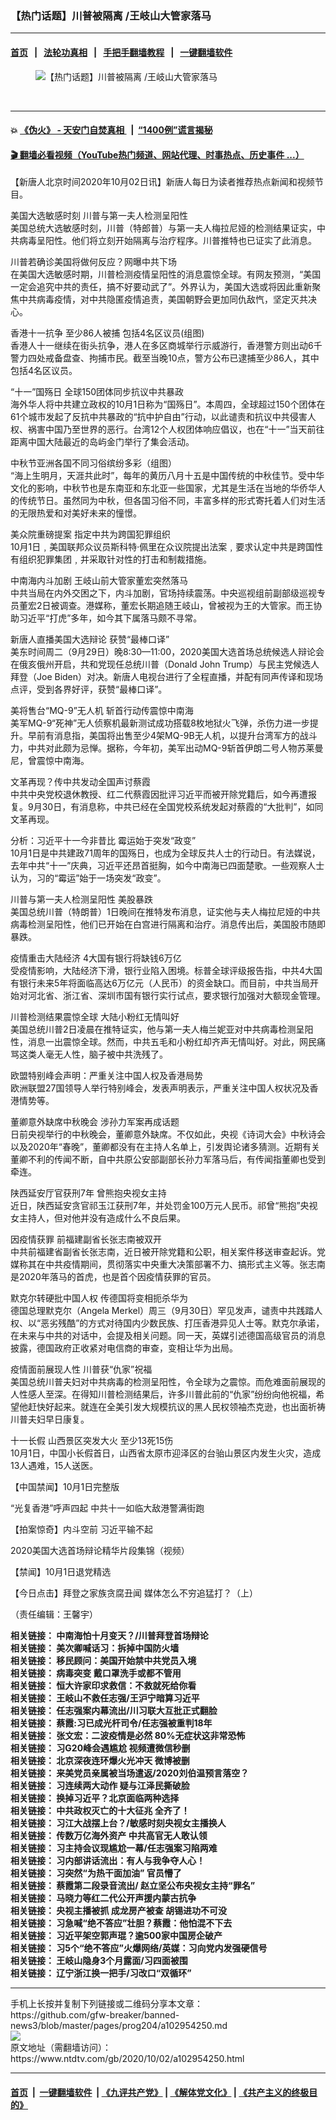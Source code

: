 ### 【热门话题】川普被隔离 /王岐山大管家落马
------------------------

#### [首页](https://github.com/gfw-breaker/banned-news3/blob/master/README.md) &nbsp;&nbsp;|&nbsp;&nbsp; [法轮功真相](https://github.com/begood0513/basic/blob/master/README.md)  &nbsp;&nbsp;|&nbsp;&nbsp; [手把手翻墙教程](https://github.com/gfw-breaker/guides/wiki)  &nbsp;&nbsp;|&nbsp;&nbsp; [一键翻墙软件](https://github.com/gfw-breaker/nogfw/blob/master/README.md)  



<div><div class="featured_image">
 <figure>
  <img alt="【热门话题】川普被隔离 /王岐山大管家落马" src="https://i.ntdtv.com/assets/uploads/2020/10/45-1-800x450.jpg"/>
 </figure><br/>
</div>
</div><hr/>

#### 💥 [《伪火》 - 天安门自焚真相 ](http://158.247.195.190:10000/videos/blog/weihuo.html)&nbsp; |&nbsp; [“1400例”谎言揭秘  ](http://158.247.195.190:10000/videos/blog/jiexi1400.html)

#### [ 🎬  翻墙必看视频（YouTube热门频道、网站代理、时事热点、历史事件 ...）](https://github.com/gfw-breaker/links/blob/master/banned.md)

<div><div class="post_content" itemprop="articleBody">
 <p>
  【新唐人北京时间2020年10月02日讯】新唐人每日为读者推荐热点新闻和视频节目。
 </p>
 <p>
  <ok href="http://cn.ntdtv.com/gb/2020/10/02/a102954084.html" rel="noopener" target="_blank">
   美国大选敏感时刻 川普与第一夫人检测呈阳性
  </ok>
  <br/>
  美国总统大选敏感时刻，川普（特郎普）与第一夫人梅拉尼娅的检测结果证实，中共病毒呈阳性。他们将立刻开始隔离与治疗程序。川普推特也已证实了此消息。
 </p>
 <p>
  <ok href="http://cn.ntdtv.com/gb/2020/10/02/a102954225.html" rel="noopener" target="_blank">
   川普若确诊美国将做何反应？网曝中共下场
  </ok>
  <br/>
  在美国大选敏感时期，川普检测疫情呈阳性的消息震惊全球。有网友预测，“美国一定会追究中共的责任，搞不好要动武了”。外界认为，美国大选或将因此重新聚焦中共病毒疫情，对中共隐匿疫情追责，美国朝野会更加同仇敌忾，坚定灭共决心。
 </p>
 <p>
  <ok href="http://cn.ntdtv.com/gb/2020/10/02/a102953967.html" rel="noopener" target="_blank">
   香港十一抗争 至少86人被捕 包括4名区议员(组图)
  </ok>
  <br/>
  香港人十一继续在街头抗争，港人在多区商城举行示威游行，香港警方则出动6千警力四处戒备盘查、拘捕市民。截至当晚10点，警方公布已逮捕至少86人，其中包括4名区议员。
 </p>
 <p>
  <ok href="http://cn.ntdtv.com/gb/2020/10/01/a102953832.html" rel="noopener" target="_blank">
   “十一”国殇日 全球150团体同步抗议中共暴政
  </ok>
  <br/>
  海外华人将中共建立政权的10月1日称为“国殇日”。本周四，全球超过150个团体在61个城市发起了反抗中共暴政的“抗中护自由”行动，以此谴责和抗议中共侵害人权、祸害中国乃至世界的恶行。台湾12个人权团体响应倡议，也在“十一”当天前往距离中国大陆最近的岛屿金门举行了集会活动。
 </p>
 <p>
  <ok href="http://cn.ntdtv.com/gb/2020/09/29/a102951722.html" rel="noopener" target="_blank">
   中秋节亚洲各国不同习俗缤纷多彩（组图）
  </ok>
  <br/>
  “海上生明月，天涯共此时”，每年的黄历八月十五是中国传统的中秋佳节。受中华文化的影响，中秋节也是东南亚和东北亚一些国家，尤其是生活在当地的华侨华人的传统节日。虽然同为中秋，但各国习俗不同，丰富多样的形式寄托着人们对生活的无限热爱和对美好未来的憧憬。
 </p>
 <p>
  <ok href="http://cn.ntdtv.com/gb/2020/10/01/a102953850.html" rel="noopener" target="_blank">
   美众院重磅提案 指定中共为跨国犯罪组织
  </ok>
  <br/>
  10月1日﹐美国联邦众议员斯科特·佩里在众议院提出法案﹐要求认定中共是跨国性有组织犯罪集团﹐并采取针对性的打击和制裁措施。
 </p>
 <p>
  <ok href="http://cn.ntdtv.com/gb/2020/10/02/a102954198.html" rel="noopener" target="_blank">
   中南海内斗加剧 王岐山前大管家董宏突然落马
  </ok>
  <br/>
  中共当局在内外交困之下，内斗加剧，官场持续震荡。中央巡视组前副部级巡视专员董宏2日被调查。港媒称，董宏长期追随王岐山，曾被视为王的大管家。而王协助习近平“打虎”多年，如今其下属落马颇不寻常。
 </p>
 <p>
  <ok href="http://cn.ntdtv.com/gb/2020/10/02/a102954155.html" rel="noopener" target="_blank">
   新唐人直播美国大选辩论 获赞“最棒口译”
  </ok>
  <br/>
  美东时间周二（9月29日）晚8:30—11:00，2020美国大选首场总统候选人辩论会在俄亥俄州开启，共和党现任总统川普（Donald John Trump）与民主党候选人拜登（Joe Biden）对决。新唐人电视台进行了全程直播，并配有同声传译和现场点评，受到各界好评，获赞“最棒口译”。
 </p>
 <p>
  <ok href="http://cn.ntdtv.com/gb/2020/10/02/a102954124.html" rel="noopener" target="_blank">
   美将售台“MQ-9”无人机 斩首行动传震惊中南海
  </ok>
  <br/>
  美军MQ-9“死神”无人侦察机最新测试成功搭载8枚地狱火飞弹，杀伤力进一步提升。早前有消息指，美国将出售至少4架MQ-9B无人机，以提升台湾军方的战斗力，中共对此颇为忌惮。据称，今年初，美军出动MQ-9斩首伊朗二号人物苏莱曼尼，曾震惊中南海。
 </p>
 <p>
  <ok href="http://cn.ntdtv.com/gb/2020/10/02/a102954106.html" rel="noopener" target="_blank">
   文革再现？传中共发动全国声讨蔡霞
  </ok>
  <br/>
  中共中央党校退休教授、红二代蔡霞因批评习近平而被开除党籍后，如今再遭报复。9月30日，有消息称，中共已经在全国党校系统发起对蔡霞的“大批判”，如同文革再现。
 </p>
 <p>
  <ok href="http://cn.ntdtv.com/gb/2020/10/02/a102954021.html" rel="noopener" target="_blank">
   分析：习近平十一今非昔比 霉运始于突发“政变”
  </ok>
  <br/>
  10月1日是中共建政71周年的国殇日，也成为全球反共人士的行动日。有法媒说，去年中共“十一”庆典，习近平还昂首挺胸，如今中南海已四面楚歌。一些观察人士认为，习的“霉运”始于一场突发“政变”。
 </p>
 <p>
  <ok href="http://cn.ntdtv.com/gb/2020/10/02/a102954160.html" rel="noopener" target="_blank">
   川普与第一夫人检测呈阳性 美股暴跌
  </ok>
  <br/>
  美国总统川普（特朗普）1日晚间在推特发布消息，证实他与夫人梅拉尼娅的中共病毒检测呈阳性，他们已开始在白宫进行隔离和治疗。消息传出后，美国股市随即暴跌。
 </p>
 <p>
  <ok href="http://cn.ntdtv.com/gb/2020/10/02/a102954120.html" rel="noopener" target="_blank">
   疫情重击大陆经济 4大国有银行将缺钱6万亿
  </ok>
  <br/>
  受疫情影响，大陆经济下滑，银行业陷入困境。标普全球评级报告指，中共4大国有银行未来5年将面临高达6万亿元（人民币）的资金缺口。而目前，中共当局开始对河北省、浙江省、深圳市国有银行实行试点，要求银行加强对大额现金管理。
 </p>
 <p>
  <ok href="http://cn.ntdtv.com/gb/2020/10/02/a102954141.html" rel="noopener" target="_blank">
   川普检测结果震惊全球 大陆小粉红无情叫好
  </ok>
  <br/>
  美国总统川普2日凌晨在推特证实，他与第一夫人梅兰妮亚对中共病毒检测呈阳性，消息一出震惊全球。然而，中共五毛和小粉红却齐声无情叫好。对此，网民痛骂这类人毫无人性，脑子被中共洗残了。
 </p>
 <p>
  <ok href="http://cn.ntdtv.com/gb/2020/10/02/a102954169.html" rel="noopener" target="_blank">
   欧盟特别峰会声明：严重关注中国人权及香港局势
  </ok>
  <br/>
  欧洲联盟27国领导人举行特别峰会，发表声明表示，严重关注中国人权状况及香港情势等。
 </p>
 <p>
  <ok href="http://cn.ntdtv.com/gb/2020/10/02/a102954071.html" rel="noopener" target="_blank">
   董卿意外缺席中秋晚会 涉孙力军案再成话题
  </ok>
  <br/>
  日前央视举行的中秋晚会，董卿意外缺席。不仅如此，央视《诗词大会》中秋诗会以及2020年“春晚”，董卿都没有在主持人名单上，引发舆论诸多猜测。近期有关董卿不利的传闻不断，自中共原公安部副部长孙力军落马后，有传闻指董卿也受到牵连。
 </p>
 <p>
  <ok href="http://cn.ntdtv.com/gb/2020/10/02/a102954065.html" rel="noopener" target="_blank">
   陕西延安厅官获刑7年 曾熊抱央视女主持
  </ok>
  <br/>
  近日，陕西延安贪官祁玉江获刑7年，并处罚金100万元人民币。祁曾“熊抱”央视女主持人，但对他并没有造成什么不良后果。
 </p>
 <p>
  <ok href="http://cn.ntdtv.com/gb/2020/10/01/a102953344.html" rel="noopener" target="_blank">
   因疫情获罪 前福建副省长张志南被双开
  </ok>
  <br/>
  中共前福建省副省长张志南，近日被开除党籍和公职，相关案件移送审查起诉。党媒称其在中共疫情期间，贯彻落实中央重大决策部署不力、搞形式主义等。张志南是2020年落马的首虎，也是首个因疫情获罪的官员。
 </p>
 <p>
  <ok href="http://cn.ntdtv.com/gb/2020/10/01/a102953746.html" rel="noopener" target="_blank">
   默克尔转硬批中国人权 传德国将变相扼杀华为
  </ok>
  <br/>
  德国总理默克尔（Angela Merkel）周三（9月30日）罕见发声，谴责中共践踏人权、以“恶劣残酷”的方式对待国内少数民族、打压香港异见人士等。默克尔承诺，在未来与中共的对话中，会提及相关问题。同一天，英媒引述德国高级官员的消息披露，德国政府正收紧对电信商的审查，变相让华为出局。
 </p>
 <p>
  <ok href="http://cn.ntdtv.com/gb/2020/10/02/a102954295.html" rel="noopener" target="_blank">
   疫情面前展现人性 川普获“仇家”祝福
  </ok>
  <br/>
  美国总统川普夫妇对中共病毒的检测呈阳性，令全球为之震惊。而危难面前展现的人性感人至深。在得知川普检测结果后，许多川普此前的“仇家”纷纷向他祝福，希望他赶快好起来。就连在全美引发大规模抗议的黑人民权领袖杰克逊，也出面祈祷川普夫妇早日康复。
 </p>
 <p>
  <ok href="http://cn.ntdtv.com/gb/2020/10/02/a102953920.html" rel="noopener" target="_blank">
   十一长假 山西景区突发大火 至少13死15伤
  </ok>
  <br/>
  10月1日，中国小长假首日，山西省太原市迎泽区的台骀山景区内发生火灾，造成13人遇难，15人送医。
 </p>
 <p>
  <ok href="http://cn.ntdtv.com/gb/2020/10/02/a102953879.html" rel="noopener" target="_blank">
   【中国禁闻】10月1日完整版
  </ok>
 </p>
 <p>
  <ok href="http://cn.ntdtv.com/gb/2020/10/01/a102953599.html" rel="noopener" target="_blank">
   “光复香港”呼声四起 中共十一如临大敌港警满街跑
  </ok>
 </p>
 <p>
  <ok href="http://cn.ntdtv.com/gb/2020/10/02/a102954043.html" rel="noopener" target="_blank">
   【拍案惊奇】内斗空前 习近平输不起
  </ok>
 </p>
 <p>
  <ok href="http://cn.ntdtv.com/gb/2020/10/01/a102953524.html" rel="noopener" target="_blank">
   2020美国大选首场辩论精华片段集锦（视频）
  </ok>
 </p>
 <p>
  <ok href="http://cn.ntdtv.com/gb/2020/10/01/a102953830.html" rel="noopener" target="_blank">
   【禁闻】10月1日退党精选
  </ok>
 </p>
 <p>
  <ok href="http://cn.ntdtv.com/gb/2020/09/30/a102952939.html" rel="noopener" target="_blank">
   【今日点击】拜登之家族贪腐丑闻 媒体怎么不穷追猛打？（上）
  </ok>
 </p>
 <p>
  （责任编辑：王馨宇）
 </p>
 <p>
  <strong>
   相关链接：
   <ok href="https://www.ntdtv.com/gb/2020/09/30/a102952585.html" rel="noopener" target="_blank">
    中南海怕十月变天？/川普拜登首场辩论
   </ok>
  </strong>
  <br/>
  <strong>
   相关链接：
   <ok href="https://www.ntdtv.com/gb/2020/09/29/a102951882.html" rel="noopener" target="_blank">
    美次卿喊话习：拆掉中国防火墙
   </ok>
  </strong>
  <br/>
  <strong>
   相关链接：
   <ok href="https://www.ntdtv.com/gb/2020/09/28/a102950930.html" rel="noopener" target="_blank">
    移民顾问：美国开始禁中共党员入境
   </ok>
  </strong>
  <br/>
  <strong>
   相关链接：
   <ok href="https://www.ntdtv.com/gb/2020/09/26/a102949664.html" rel="noopener" target="_blank">
    病毒突变 戴口罩洗手或都不管用
   </ok>
  </strong>
  <br/>
  <strong>
   相关链接：
   <ok href="https://www.ntdtv.com/gb/2020/09/25/a102948968.html" rel="noopener" target="_blank">
    恒大许家印求救信：不救就死给你看
   </ok>
  </strong>
  <br/>
  <strong>
   相关链接：
   <ok href="https://www.ntdtv.com/gb/2020/09/24/a102948148.html" rel="noopener" target="_blank">
    王岐山不救任志强/王沪宁暗算习近平
   </ok>
  </strong>
  <br/>
  <strong>
   相关链接：
   <ok href="https://www.ntdtv.com/gb/2020/09/23/a102947334.html" rel="noopener" target="_blank">
    任志强案内幕流出/川习联大互批正式翻脸
   </ok>
  </strong>
  <br/>
  <strong>
   相关链接：
   <ok href="https://www.ntdtv.com/gb/2020/09/22/a102946539.html" rel="noopener" target="_blank">
    蔡霞:习已成光杆司令/任志强被重判18年
   </ok>
  </strong>
  <br/>
  <strong>
   相关链接：
   <ok href="https://www.ntdtv.com/gb/2020/09/21/a102945729.html" rel="noopener" target="_blank">
    张文宏：二波疫情是必然 80%无症状这非常恐怖
   </ok>
  </strong>
  <br/>
  <strong>
   相关链接：
   <ok href="https://www.ntdtv.com/gb/2020/09/20/a102945213.html" rel="noopener" target="_blank">
    习G20峰会遇尴尬 视频遭微信秒删
   </ok>
  </strong>
  <br/>
  <strong>
   相关链接：
   <ok href="https://www.ntdtv.com/gb/2020/09/19/a102944544.html" rel="noopener" target="_blank">
    北京深夜连环爆火光冲天 微博被删
   </ok>
  </strong>
  <br/>
  <strong>
   相关链接：
   <ok href="https://www.ntdtv.com/gb/2020/09/18/a102943664.html" rel="noopener" target="_blank">
    来美党员亲属被当场遣返/2020刘伯温预言落空？
   </ok>
  </strong>
  <br/>
  <strong>
   相关链接：
   <ok href="https://www.ntdtv.com/gb/2020/09/17/a102942866.html" rel="noopener" target="_blank">
    习连续两大动作 疑与江泽民撕破脸
   </ok>
  </strong>
  <br/>
  <strong>
   相关链接：
   <ok href="https://www.ntdtv.com/gb/2020/09/16/a102941989.html" rel="noopener" target="_blank">
    换掉习近平？北京面临两种选择
   </ok>
  </strong>
  <br/>
  <strong>
   相关链接：
   <ok href="https://www.ntdtv.com/gb/2020/09/15/a102940956.html" rel="noopener" target="_blank">
    中共政权灭亡的十大征兆 全齐了！
   </ok>
  </strong>
  <br/>
  <strong>
   相关链接：
   <ok href="https://www.ntdtv.com/gb/2020/09/14/a102940350.html" rel="noopener" target="_blank">
    习江大战摆上台？/敏感时刻央视女主播换人
   </ok>
  </strong>
  <br/>
  <strong>
   相关链接：
   <ok href="https://www.ntdtv.com/gb/2020/09/13/a102939815.html" rel="noopener" target="_blank">
    传数万亿海外资产 中共高官无人敢认领
   </ok>
  </strong>
  <br/>
  <strong>
   相关链接：
   <ok href="https://www.ntdtv.com/gb/2020/09/12/a102939093.html" rel="noopener" target="_blank">
    习主持会议现尴尬一幕/任志强案习陷两难
   </ok>
  </strong>
  <br/>
  <strong>
   相关链接：
   <ok href="https://www.ntdtv.com/gb/2020/09/11/a102938280.html" rel="noopener" target="_blank">
    习内部讲话流出：有人与我争夺人心！
   </ok>
  </strong>
  <br/>
  <strong>
   相关链接：
   <ok href="https://www.ntdtv.com/gb/2020/09/10/a102937501.html" rel="noopener" target="_blank">
    习突然“为热干面加油” 官员懵了
   </ok>
  </strong>
  <br/>
  <strong>
   相关链接：
   <ok href="https://www.ntdtv.com/gb/2020/09/09/a102936654.html" rel="noopener" target="_blank">
    蔡霞第二段录音流出/ 赵立坚公布央视女主持“罪名”
   </ok>
  </strong>
  <br/>
  <strong>
   相关链接：
   <ok href="https://www.ntdtv.com/gb/2020/09/08/a102936052.html" rel="noopener" target="_blank">
    马晓力等红二代公开声援内蒙古抗争
   </ok>
  </strong>
  <br/>
  <strong>
   相关链接：
   <ok href="https://www.ntdtv.com/gb/2020/09/07/a102935362.html" rel="noopener" target="_blank">
    央视主播被抓 成龙房产被查 胡锡进功不可没
   </ok>
  </strong>
  <br/>
  <strong>
   相关链接：
   <ok href="https://www.ntdtv.com/gb/2020/09/06/a102934800.html" rel="noopener" target="_blank">
    习急喊“绝不答应”壮胆？蔡霞：他怕混不下去
   </ok>
  </strong>
  <br/>
  <strong>
   相关链接：
   <ok href="https://www.ntdtv.com/gb/2020/09/05/a102934241.html" rel="noopener" target="_blank">
    习近平架空郭声琨？逾500家中国房企破产
   </ok>
  </strong>
  <br/>
  <strong>
   相关链接：
   <ok href="https://www.ntdtv.com/gb/2020/09/04/a102933494.html" rel="noopener" target="_blank">
    习5个“绝不答应”火爆网络/英媒：习向党内发强硬信号
   </ok>
  </strong>
  <br/>
  <strong>
   相关链接：
   <ok href="https://www.ntdtv.com/gb/2020/09/03/a102932837.html" rel="noopener" target="_blank">
    王岐山隐身3个月露面/习四面被围
   </ok>
  </strong>
  <br/>
  <strong>
   相关链接：
   <ok href="https://www.ntdtv.com/gb/2020/09/02/a102931945.html" rel="noopener" target="_blank">
    辽宁浙江换一把手/习改口“双循环”
   </ok>
  </strong>
 </p>
 <div class="single_ad">
 </div>
</div>
</div>
<hr/>
手机上长按并复制下列链接或二维码分享本文章：<br/>
https://github.com/gfw-breaker/banned-news3/blob/master/pages/prog204/a102954250.md <br/>
<a href='https://github.com/gfw-breaker/banned-news3/blob/master/pages/prog204/a102954250.md'><img src='https://github.com/gfw-breaker/banned-news3/blob/master/pages/prog204/a102954250.md.png'/></a> <br/>
原文地址（需翻墙访问）：https://www.ntdtv.com/gb/2020/10/02/a102954250.html


------------------------
#### [首页](https://github.com/gfw-breaker/banned-news3/blob/master/README.md) &nbsp;|&nbsp; [一键翻墙软件](https://github.com/gfw-breaker/nogfw/blob/master/README.md) &nbsp;| [《九评共产党》](https://github.com/gfw-breaker/9ping.md/blob/master/README.md#九评之一评共产党是什么) | [《解体党文化》](https://github.com/gfw-breaker/jtdwh.md/blob/master/README.md) | [《共产主义的终极目的》](https://github.com/gfw-breaker/gczydzjmd.md/blob/master/README.md)


<img src='http://gfw-breaker.win/banned-news3/pages/prog204/a102954250.md' width='0px' height='0px'/>